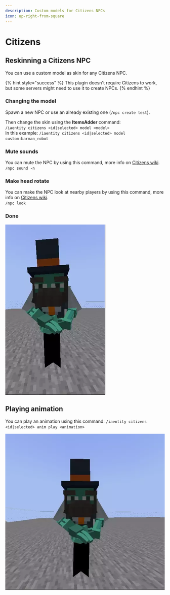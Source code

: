 ```yaml
---
description: Custom models for Citizens NPCs
icon: up-right-from-square
---
```


# Citizens

## Reskinning a Citizens NPC

You can use a custom model as skin for any Citizens NPC.

{% hint style="success" %}
This plugin doesn't require Citizens to work, but some servers might need to use it to create NPCs.
{% endhint %}

### Changing the model

Spawn a new NPC or use an already existing one (`/npc create test`).

Then change the skin using the **ItemsAdder** command:\
`/iaentity citizens <id|selected> model <model>`\
In this example: `/iaentity citizens <id|selected> model custom:barman_robot`

### Mute sounds

You can mute the NPC by using this command, more info on [Citizens wiki](https://wiki.citizensnpcs.co/Commands).\
`/npc sound -n`

### Make head rotate

You can make the NPC look at nearby players by using this command, more info on [Citizens wiki](https://wiki.citizensnpcs.co/Commands).\
`/npc look`

### Done

![](../../../.gitbook/assets/ezgif-2-31a4557026.webp)

## Playing animation

You can play an animation using this command: `/iaentity citizens <id|selected> anim play <animation>`

![](../../../.gitbook/assets/ezgif.com-gif-maker.webp)
